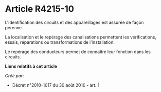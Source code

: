 # Article R4215-10

L'identification des circuits et des appareillages est assurée de façon pérenne. 

La localisation et le repérage des canalisations permettent les vérifications, essais, réparations ou transformations de
l'installation. 

Le repérage des conducteurs permet de connaître leur fonction dans les circuits.

**Liens relatifs à cet article**

_Créé par_:

  - Décret n°2010-1017 du 30 août 2010 - art. 1
